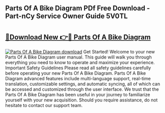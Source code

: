 ## Parts Of A Bike Diagram PDf Free Download - Part-nCy Service Owner Guide 5V0TL

# <h2><a href="http://dfrmgnq.blite.top/?on=Parts+Of+A+Bike+Diagram">🔗Download New 👉🔴 Parts Of A Bike Diagram</a></h2>

[![Parts Of A Bike Diagram download](https://i.imgur.com/lujVjoI.png)](http://dfrmgnq.blite.top/?on=Parts+Of+A+Bike+Diagram)
Get Started! Welcome to your new Parts Of A Bike Diagram user manual. This guide will walk you through everything you need to know to operate and maximize your experience. Important Safety Guidelines Please read all safety guidelines carefully before operating your new Parts Of A Bike Diagram. Parts Of A Bike Diagram advanced features include multi-language support, real-time translation, customizable settings, and automatic syncing, all of which can be accessed and customized through the user interface. We trust that the Parts Of A Bike Diagram has been useful in your journey to familiarize yourself with your new acquisition. Should you require assistance, do not hesitate to contact our support team.
